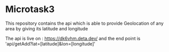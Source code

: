 # Microtask3

This repository contains the api which is able to provide Geolocation of any area by giving its latitude and longitude

The api is live on : https://dk6vhm.deta.dev/ and the end point is 'api/getAdd?lat=[latitude]&lon=[longitude]'
